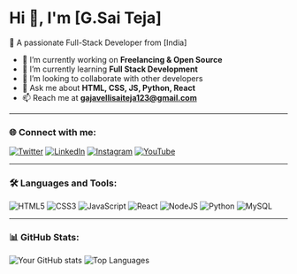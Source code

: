 # Hi 👋, I'm [G.Sai Teja]

🚀 A passionate Full-Stack Developer from [India]

- 🔭 I’m currently working on **Freelancing & Open Source**
- 🌱 I’m currently learning **Full Stack Development**
- 🤝 I’m looking to collaborate with other developers
- 💬 Ask me about **HTML, CSS, JS, Python, React**
- 📫 Reach me at **gajavellisaiteja123@gmail.com**

---

### 🌐 Connect with me:
[![Twitter](https://img.shields.io/badge/Twitter-1DA1F2?style=for-the-badge&logo=twitter&logoColor=white)](https://twitter.com/yourprofile)
[![LinkedIn](https://img.shields.io/badge/LinkedIn-0077B5?style=for-the-badge&logo=linkedin&logoColor=white)](https://linkedin.com/in/yourprofile)
[![Instagram](https://img.shields.io/badge/Instagram-E4405F?style=for-the-badge&logo=instagram&logoColor=white)](https://instagram.com/yourprofile)
[![YouTube](https://img.shields.io/badge/YouTube-FF0000?style=for-the-badge&logo=youtube&logoColor=white)](https://youtube.com/@yourchannel)

---

### 🛠️ Languages and Tools:
![HTML5](https://img.shields.io/badge/html5-%23E34F26.svg?style=for-the-badge&logo=html5&logoColor=white)
![CSS3](https://img.shields.io/badge/css3-%231572B6.svg?style=for-the-badge&logo=css3&logoColor=white)
![JavaScript](https://img.shields.io/badge/javascript-%23323330.svg?style=for-the-badge&logo=javascript&logoColor=%23F7DF1E)
![React](https://img.shields.io/badge/react-%2320232a.svg?style=for-the-badge&logo=react&logoColor=%2361DAFB)
![NodeJS](https://img.shields.io/badge/node.js-6DA55F?style=for-the-badge&logo=node.js&logoColor=white)
![Python](https://img.shields.io/badge/python-3670A0?style=for-the-badge&logo=python&logoColor=ffdd54)
![MySQL](https://img.shields.io/badge/mysql-%2300f.svg?style=for-the-badge&logo=mysql&logoColor=white)

---

### 📊 GitHub Stats:
![Your GitHub stats](https://github-readme-stats.vercel.app/api?username=YourUserName&show_icons=true&theme=radical)
![Top Languages](https://github-readme-stats.vercel.app/api/top-langs/?username=YourUserName&layout=compact&theme=radical)
